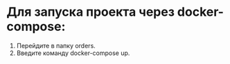 #  Для запуска проекта через docker-compose:
1. Перейдите в папку orders.
2. Введите команду docker-compose up.
